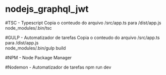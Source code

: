 # nodejs_graphql_jwt

#TSC - Typescript
Copia o conteudo do arquivo /src/app.ts para /dist/app.js <br>
node_modules/.bin/tsc

#GULP - Automatizador de tarefas
Copia o conteudo do arquivo /src/app.ts para /dist/app.js <br>
node_modules/.bin/gulp build

#NPM - Node Package Manager

#Nodemon - Automatizador de tarefas
npm run dev
